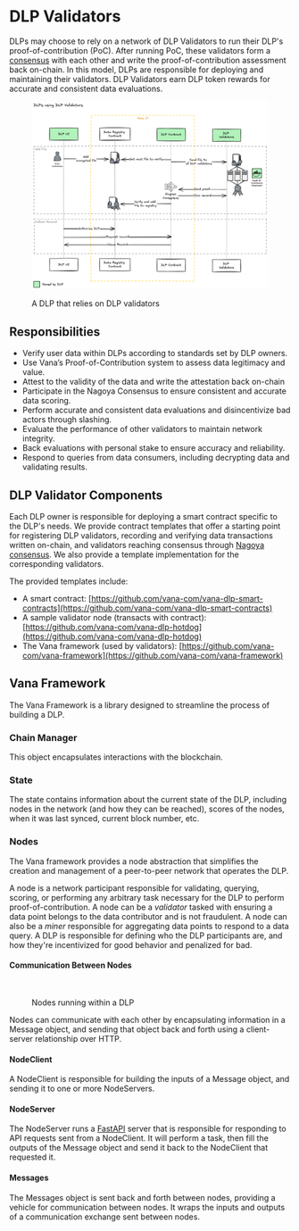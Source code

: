 # DLP Validators

DLPs may choose to rely on a network of DLP Validators to run their DLP's proof-of-contribution (PoC). After running PoC, these validators form a [consensus](../../key-elements/proof-of-contribution/#nagoya-consensus) with each other and write the proof-of-contribution assessment back on-chain. In this model, DLPs are responsible for deploying and maintaining their validators. DLP Validators earn DLP token rewards for accurate and consistent data evaluations.

<figure><img src="../../../.gitbook/assets/image (2).png" alt=""><figcaption><p>A DLP that relies on DLP validators</p></figcaption></figure>

## **Responsibilities**

* Verify user data within DLPs according to standards set by DLP owners.
* Use Vana’s Proof-of-Contribution system to assess data legitimacy and value.
* Attest to the validity of the data and write the attestation back on-chain
* Participate in the Nagoya Consensus to ensure consistent and accurate data scoring.
* Perform accurate and consistent data evaluations and disincentivize bad actors through slashing.
* Evaluate the performance of other validators to maintain network integrity.
* Back evaluations with personal stake to ensure accuracy and reliability.
* Respond to queries from data consumers, including decrypting data and validating results.

## DLP Validator Components

Each DLP owner is responsible for deploying a smart contract specific to the DLP's needs. We provide contract templates that offer a starting point for registering DLP validators, recording and verifying data transactions written on-chain, and validators reaching consensus through [Nagoya consensus](https://colab.research.google.com/drive/19MUtnOTk1kXp18pCRGNBgMTOJhW-4TGK). We also provide a template implementation for the corresponding validators.

The provided templates include:

* A smart contract: [https://github.com/vana-com/vana-dlp-smart-contracts](https://github.com/vana-com/vana-dlp-smart-contracts)
* A sample validator node (transacts with contract): [https://github.com/vana-com/vana-dlp-hotdog](https://github.com/vana-com/vana-dlp-hotdog)
* The Vana framework (used by validators): [https://github.com/vana-com/vana-framework](https://github.com/vana-com/vana-framework)

## Vana Framework

The Vana Framework is a library designed to streamline the process of building a DLP.

### Chain Manager

This object encapsulates interactions with the blockchain.

### State

The state contains information about the current state of the DLP, including nodes in the network (and how they can be reached), scores of the nodes, when it was last synced, current block number, etc.&#x20;

### Nodes

The Vana framework provides a node abstraction that simplifies the creation and management of a peer-to-peer network that operates the DLP.

A node is a network participant responsible for validating, querying, scoring, or performing any arbitrary task necessary for the DLP to perform proof-of-contribution. A node can be a _validator_ tasked with ensuring a data point belongs to the data contributor and is not fraudulent. A node can also be a _miner_ responsible for aggregating data points to respond to a data query. A DLP is responsible for defining who the DLP participants are, and how they're incentivized for good behavior and penalized for bad.&#x20;

#### Communication Between Nodes

<figure><img src="../../../.gitbook/assets/Vana Docs Graphics.jpg" alt="" width="375"><figcaption><p>Nodes running within a DLP</p></figcaption></figure>

Nodes can communicate with each other by encapsulating information in a Message object, and sending that object back and forth using a client-server relationship over HTTP.

#### NodeClient

A NodeClient is responsible for building the inputs of a Message object, and sending it to one or more NodeServers.&#x20;

#### NodeServer

The NodeServer runs a [FastAPI](https://fastapi.tiangolo.com/) server that is responsible for responding to API requests sent from a NodeClient. It will perform a task, then fill the outputs of the Message object and send it back to the NodeClient that requested it.

#### Messages

The Messages object is sent back and forth between nodes, providing a vehicle for communication between nodes. It wraps the inputs and outputs of a communication exchange sent between nodes.
